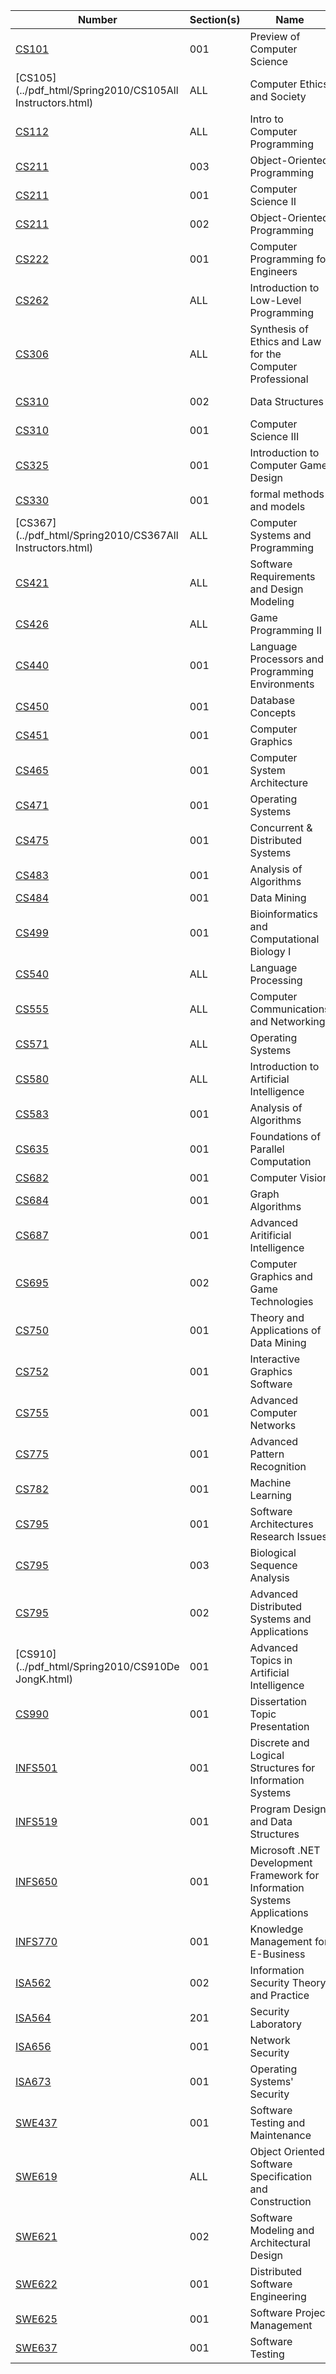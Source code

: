 | **Number** | **Section(s)** | **Name** | **Instructor** |
|------------|----------------|----------|----------------|
| [CS101](../pdf_html/Spring2010/CS101DuricZ.html) | 001 | Preview of Computer Science | Duric, Z |
| [CS105](../pdf_html/Spring2010/CS105All Instructors.html) | ALL | Computer Ethics and Society | All Instructors, |
| [CS112](../pdf_html/Spring2010/CS112HeishmanR.html) | ALL | Intro to Computer Programming | Heishman, R |
| [CS211](../pdf_html/Spring2010/CS211DuricZ.html) | 003 | Object-Oriented Programming | Duric, Z |
| [CS211](../pdf_html/Spring2010/CS211CarverR.html) | 001 | Computer Science II | Carver, R |
| [CS211](../pdf_html/Spring2010/CS211NordstromD.html) | 002 | Object-Oriented Programming | Nordstrom, D |
| [CS222](../pdf_html/Spring2010/CS222NordstromD.html) | 001 | Computer Programming for Engineers | Nordstrom, D |
| [CS262](../pdf_html/Spring2010/CS262NordstromD.html) | ALL | Introduction to Low-Level Programming | Nordstrom, D |
| [CS306](../pdf_html/Spring2010/CS306MaddoxT.html) | ALL | Synthesis of Ethics and Law for the Computer Professional | Maddox, T |
| [CS310](../pdf_html/Spring2010/CS310NordstromD.html) | 002 | Data Structures | Nordstrom, D |
| [CS310](../pdf_html/Spring2010/CS310CarverR.html) | 001 | Computer Science III | Carver, R |
| [CS325](../pdf_html/Spring2010/CS325LukeS.html) | 001 | Introduction to Computer Game Design | Luke, S |
| [CS330](../pdf_html/Spring2010/CS330RichardsD.html) | 001 | formal methods and models | Richards, D |
| [CS367](../pdf_html/Spring2010/CS367All Instructors.html) | ALL | Computer Systems and Programming | All Instructors, |
| [CS421](../pdf_html/Spring2010/CS421FleckD.html) | ALL | Software Requirements and Design Modeling | Fleck, D |
| [CS426](../pdf_html/Spring2010/CS426FleckD.html) | ALL | Game Programming II | Fleck, D |
| [CS440](../pdf_html/Spring2010/CS440ZhongY.html) | 001 | Language Processors and Programming Environments | Zhong, Y |
| [CS450](../pdf_html/Spring2010/CS450WechslerH.html) | 001 | Database Concepts | Wechsler, H |
| [CS451](../pdf_html/Spring2010/CS451ChenJ.html) | 001 | Computer Graphics | Chen, J |
| [CS465](../pdf_html/Spring2010/CS465SoodA.html) | 001 | Computer System Architecture | Sood, A |
| [CS471](../pdf_html/Spring2010/CS471HeishmanR.html) | 001 | Operating Systems | Heishman, R |
| [CS475](../pdf_html/Spring2010/CS475SetiaS.html) | 001 | Concurrent & Distributed Systems | Setia, S |
| [CS483](../pdf_html/Spring2010/CS483ShehuA.html) | 001 | Analysis of Algorithms | Shehu, A |
| [CS484](../pdf_html/Spring2010/CS484BarbaraD.html) | 001 | Data Mining | Barbara, D |
| [CS499](../pdf_html/Spring2010/CS499ShehuA.html) | 001 | Bioinformatics and Computational Biology I | Shehu, A |
| [CS540](../pdf_html/Spring2010/CS540WhiteE.html) | ALL | Language Processing | White, E |
| [CS555](../pdf_html/Spring2010/CS555PullenJ.html) | ALL | Computer Communications and Networking | Pullen, J |
| [CS571](../pdf_html/Spring2010/CS571AydinH.html) | ALL | Operating Systems | Aydin, H |
| [CS580](../pdf_html/Spring2010/CS580TecuciG.html) | ALL | Introduction to Artificial Intelligence | Tecuci, G |
| [CS583](../pdf_html/Spring2010/CS583KoseckaJ.html) | 001 | Analysis of Algorithms | Kosecka, J |
| [CS635](../pdf_html/Spring2010/CS635WangP.html) | 001 | Foundations of Parallel Computation | Wang, P |
| [CS682](../pdf_html/Spring2010/CS682WechslerH.html) | 001 | Computer Vision | Wechsler, H |
| [CS684](../pdf_html/Spring2010/CS684LiF.html) | 001 | Graph Algorithms | Li, F |
| [CS687](../pdf_html/Spring2010/CS687KoseckaJ.html) | 001 | Advanced Aritificial Intelligence | Kosecka, J |
| [CS695](../pdf_html/Spring2010/CS695AllbeckJ.html) | 002 | Computer Graphics and Game Technologies | Allbeck, J |
| [CS750](../pdf_html/Spring2010/CS750BarbaraD.html) | 001 | Theory and Applications of Data Mining | Barbara, D |
| [CS752](../pdf_html/Spring2010/CS752ChenJ.html) | 001 | Interactive Graphics Software | Chen, J |
| [CS755](../pdf_html/Spring2010/CS755SimonR.html) | 001 | Advanced Computer Networks | Simon, R |
| [CS775](../pdf_html/Spring2010/CS775DomeniconiC.html) | 001 | Advanced Pattern Recognition | Domeniconi, C |
| [CS782](../pdf_html/Spring2010/CS782TecuciG.html) | 001 | Machine Learning | Tecuci, G |
| [CS795](../pdf_html/Spring2010/CS795MalekS.html) | 001 | Software Architectures Research Issues | Malek, S |
| [CS795](../pdf_html/Spring2010/CS795RangwalaH.html) | 003 | Biological Sequence Analysis | Rangwala, H |
| [CS795](../pdf_html/Spring2010/CS795ChenS.html) | 002 | Advanced Distributed Systems and Applications | Chen, S |
| [CS910](../pdf_html/Spring2010/CS910De JongK.html) | 001 | Advanced Topics in Artificial Intelligence | De Jong, K |
| [CS990](../pdf_html/Spring2010/CS990KerschbergL.html) | 001 | Dissertation Topic Presentation | Kerschberg, L |
| [INFS501](../pdf_html/Spring2010/INFS501EillisW.html) | 001 | Discrete and Logical Structures for Information Systems | Eillis, W |
| [INFS519](../pdf_html/Spring2010/INFS519KimM.html) | 001 | Program Design and Data Structures | Kim, M |
| [INFS650](../pdf_html/Spring2010/INFS650BaumR.html) | 001 | Microsoft .NET Development Framework for Information Systems Applications | Baum, R |
| [INFS770](../pdf_html/Spring2010/INFS770KerschbergL.html) | 001 | Knowledge Management for E-Business | Kerschberg, L |
| [ISA562](../pdf_html/Spring2010/ISA562SmeltzerM.html) | 002 | Information Security Theory and Practice | Smeltzer, M |
| [ISA564](../pdf_html/Spring2010/ISA564WangX.html) | 201 | Security Laboratory | Wang, X |
| [ISA656](../pdf_html/Spring2010/ISA656WangX.html) | 001 | Network Security | Wang, X |
| [ISA673](../pdf_html/Spring2010/ISA673StavrouA.html) | 001 | Operating Systems' Security | Stavrou, A |
| [SWE437](../pdf_html/Spring2010/SWE437AmmannP.html) | 001 | Software Testing and Maintenance | Ammann, P |
| [SWE619](../pdf_html/Spring2010/SWE619BaldoJ.html) | ALL | Object Oriented Software Specification and Construction | Baldo, J |
| [SWE621](../pdf_html/Spring2010/SWE621GommaH.html) | 002 | Software Modeling and Architectural Design | Gomma, H |
| [SWE622](../pdf_html/Spring2010/SWE622MalekS.html) | 001 | Distributed Software Engineering | Malek, S |
| [SWE625](../pdf_html/Spring2010/SWE625NidifferK.html) | 001 | Software Project Management | Nidiffer, K |
| [SWE637](../pdf_html/Spring2010/SWE637AmmannP.html) | 001 | Software Testing | Ammann, P |
